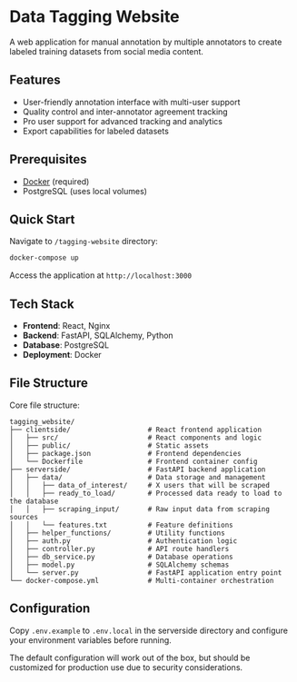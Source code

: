 
# Data Tagging Website

A web application for manual annotation by multiple annotators to create labeled training datasets from social media content.

## Features

- User-friendly annotation interface with multi-user support
- Quality control and inter-annotator agreement tracking
- Pro user support for advanced tracking and analytics
- Export capabilities for labeled datasets

## Prerequisites

- [Docker](https://www.docker.com/get-started) (required)
- PostgreSQL (uses local volumes)

## Quick Start

Navigate to `/tagging-website` directory:

```bash
docker-compose up
```

Access the application at `http://localhost:3000`

## Tech Stack

- **Frontend**: React, Nginx
- **Backend**: FastAPI, SQLAlchemy, Python
- **Database**: PostgreSQL
- **Deployment**: Docker

## File Structure

Core file structure:


```
tagging_website/
├── clientside/                   # React frontend application
│   ├── src/                      # React components and logic
│   ├── public/                   # Static assets
│   ├── package.json              # Frontend dependencies
│   └── Dockerfile                # Frontend container config
├── serverside/                   # FastAPI backend application
│   ├── data/                     # Data storage and management
│   │   ├── data_of_interest/     # X users that will be scraped
│   │   ├── ready_to_load/        # Processed data ready to load to the database
│   │   ├── scraping_input/       # Raw input data from scraping sources
│   │   └── features.txt          # Feature definitions
│   ├── helper_functions/         # Utility functions
│   ├── auth.py                   # Authentication logic
│   ├── controller.py             # API route handlers
│   ├── db_service.py             # Database operations
│   ├── model.py                  # SQLAlchemy schemas
│   └── server.py                 # FastAPI application entry point
└── docker-compose.yml            # Multi-container orchestration
```

## Configuration

Copy `.env.example` to `.env.local` in the serverside directory and configure your environment variables before running.

The default configuration will work out of the box, but should be customized for production use due to security considerations.